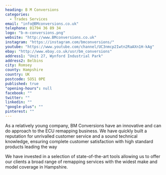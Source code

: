 ```yaml
---
heading: B M Conversions
categories: 
  - Trades Services
email: "info@BMconversions.co.uk"
telephone: 01794 36 89 34
logo: "b-m-conversions.png"
website: "http://www.BMconversions.co.uk"
instagram: "https://instagram.com/bmconversions/"
youtube: "https://www.youtube.com/channel/UC3nmcp2Iwtn2RaAXn1H-kAg"
ebay: "http://www.ebay.co.uk/usr/bm_conversions"
address1: "Unit 27, Wynford Industrial Park"
address2: Belbins
city: Romsey
county: Hampshire
country: UK
postcode: SO51 0PE
published: true
"opening-hours": null
facebook: ""
twitter: ""
linkedin: ""
"google-plus": ""
pinterest: ""
---
```


As a relatively young company, BM Conversions have an innovative and can do approach to the ECU remapping business. We have quickly built a reputation for unrivalled customer service and a sound technical knowledge, ensuring complete customer satisfaction with high standard products leading the way

We have invested in a selection of state-of-the-art tools allowing us to offer our clients a broad range of remapping services with the widest make and model coverage in Hampshire.

